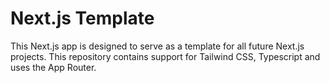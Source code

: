 # Next.js Template

This Next.js app is designed to serve as a template for all future Next.js projects. This repository contains support for Tailwind CSS, Typescript and uses the App Router.
